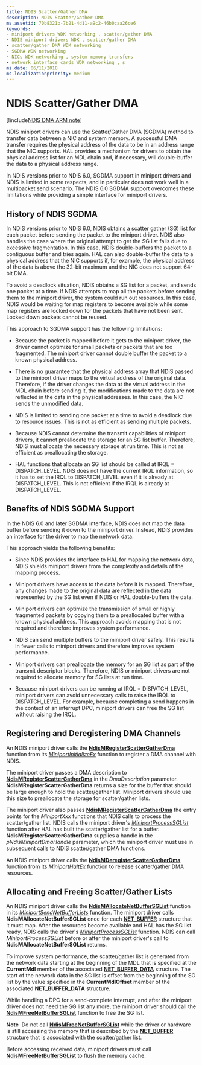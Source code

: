 ```yaml
---
title: NDIS Scatter/Gather DMA
description: NDIS Scatter/Gather DMA
ms.assetid: 70b8321b-7b21-4d11-a9c2-46b0caa26ce6
keywords:
- miniport drivers WDK networking , scatter/gather DMA
- NDIS miniport drivers WDK , scatter/gather DMA
- scatter/gather DMA WDK networking
- SGDMA WDK networking
- NICs WDK networking , system memory transfers
- network interface cards WDK networking , s
ms.date: 06/11/2018
ms.localizationpriority: medium
---
```


# NDIS Scatter/Gather DMA

[!include[NDIS DMA ARM note](ndis-dma-arm-note.md)]

NDIS miniport drivers can use the Scatter/Gather DMA (SGDMA) method to transfer data between a NIC and system memory. A successful DMA transfer requires the physical address of the data to be in an address range that the NIC supports. HAL provides a mechanism for drivers to obtain the physical address list for an MDL chain and, if necessary, will double-buffer the data to a physical address range.

In NDIS versions prior to NDIS 6.0, SGDMA support in miniport drivers and NDIS is limited in some respects, and in particular does not work well in a multipacket send scenario. The NDIS 6.0 SGDMA support overcomes these limitations while providing a simple interface for miniport drivers.

## History of NDIS SGDMA

In NDIS versions prior to NDIS 6.0, NDIS obtains a scatter gather (SG) list for each packet before sending the packet to the miniport driver. NDIS also handles the case where the original attempt to get the SG list fails due to excessive fragmentation. In this case, NDIS double-buffers the packet to a contiguous buffer and tries again. HAL can also double-buffer the data to a physical address that the NIC supports if, for example, the physical address of the data is above the 32-bit maximum and the NIC does not support 64-bit DMA.

To avoid a deadlock situation, NDIS obtains a SG list for a packet, and sends one packet at a time. If NDIS attempts to map all the packets before sending them to the miniport driver, the system could run out resources. In this case, NDIS would be waiting for map registers to become available while some map registers are locked down for the packets that have not been sent. Locked down packets cannot be reused.

This approach to SGDMA support has the following limitations:

-   Because the packet is mapped before it gets to the miniport driver, the driver cannot optimize for small packets or packets that are too fragmented. The miniport driver cannot double buffer the packet to a known physical address.

-   There is no guarantee that the physical address array that NDIS passed to the miniport driver maps to the virtual address of the original data. Therefore, if the driver changes the data at the virtual address in the MDL chain before sending it, the modifications made to the data are not reflected in the data in the physical addresses. In this case, the NIC sends the unmodified data.

-   NDIS is limited to sending one packet at a time to avoid a deadlock due to resource issues. This is not as efficient as sending multiple packets.

-   Because NDIS cannot determine the transmit capabilities of miniport drivers, it cannot preallocate the storage for an SG list buffer. Therefore, NDIS must allocate the necessary storage at run time. This is not as efficient as preallocating the storage.

-   HAL functions that allocate an SG list should be called at IRQL = DISPATCH\_LEVEL. NDIS does not have the current IRQL information, so it has to set the IRQL to DISPATCH\_LEVEL even if it is already at DISPATCH\_LEVEL. This is not efficient if the IRQL is already at DISPATCH\_LEVEL.

## Benefits of NDIS SGDMA Support

In the NDIS 6.0 and later SGDMA interface, NDIS does not map the data buffer before sending it down to the miniport driver. Instead, NDIS provides an interface for the driver to map the network data.

This approach yields the following benefits:

-   Since NDIS provides the interface to HAL for mapping the network data, NDIS shields miniport drivers from the complexity and details of the mapping process.

-   Miniport drivers have access to the data before it is mapped. Therefore, any changes made to the original data are reflected in the data represented by the SG list even if NDIS or HAL double-buffers the data.

-   Miniport drivers can optimize the transmission of small or highly fragmented packets by copying them to a preallocated buffer with a known physical address. This approach avoids mapping that is not required and therefore improves system performance.

-   NDIS can send multiple buffers to the miniport driver safely. This results in fewer calls to miniport drivers and therefore improves system performance.

-   Miniport drivers can preallocate the memory for an SG list as part of the transmit descriptor blocks. Therefore, NDIS or miniport drivers are not required to allocate memory for SG lists at run time.

-   Because miniport drivers can be running at IRQL = DISPATCH\_LEVEL, miniport drivers can avoid unnecessary calls to raise the IRQL to DISPATCH\_LEVEL. For example, because completing a send happens in the context of an interrupt DPC, miniport drivers can free the SG list without raising the IRQL.


## Registering and Deregistering DMA Channels

An NDIS miniport driver calls the [**NdisMRegisterScatterGatherDma**](/windows-hardware/drivers/ddi/ndis/nf-ndis-ndismregisterscattergatherdma) function from its [*MiniportInitializeEx*](/windows-hardware/drivers/ddi/ndis/nc-ndis-miniport_initialize) function to register a DMA channel with NDIS.

The miniport driver passes a DMA description to [**NdisMRegisterScatterGatherDma**](/windows-hardware/drivers/ddi/ndis/nf-ndis-ndismregisterscattergatherdma) in the *DmaDescription* parameter. **NdisMRegisterScatterGatherDma** returns a size for the buffer that should be large enough to hold the scatter/gather list. Miniport drivers should use this size to preallocate the storage for scatter/gather lists.

The miniport driver also passes [**NdisMRegisterScatterGatherDma**](/windows-hardware/drivers/ddi/ndis/nf-ndis-ndismregisterscattergatherdma) the entry points for the *MiniportXxx* functions that NDIS calls to process the scatter/gather list. NDIS calls the miniport driver's [*MiniportProcessSGList*](/windows-hardware/drivers/ddi/ndis/nc-ndis-miniport_process_sg_list) function after HAL has built the scatter/gather list for a buffer. **NdisMRegisterScatterGatherDma** supplies a handle in the *pNdisMiniportDmaHandle* parameter, which the miniport driver must use in subsequent calls to NDIS scatter/gather DMA functions.

An NDIS miniport driver calls the [**NdisMDeregisterScatterGatherDma**](/windows-hardware/drivers/ddi/ndis/nf-ndis-ndismderegisterscattergatherdma) function from its [*MiniportHaltEx*](/windows-hardware/drivers/ddi/ndis/nc-ndis-miniport_halt) function to release scatter/gather DMA resources.

## Allocating and Freeing Scatter/Gather Lists

An NDIS miniport driver calls the [**NdisMAllocateNetBufferSGList**](/windows-hardware/drivers/ddi/ndis/nf-ndis-ndismallocatenetbuffersglist) function in its [*MiniportSendNetBufferLists*](/windows-hardware/drivers/ddi/ndis/nc-ndis-miniport_send_net_buffer_lists) function. The miniport driver calls **NdisMAllocateNetBufferSGList** once for each [**NET\_BUFFER**](/windows-hardware/drivers/ddi/ndis/ns-ndis-_net_buffer) structure that it must map. After the resources become available and HAL has the SG list ready, NDIS calls the driver's [*MiniportProcessSGList*](/windows-hardware/drivers/ddi/ndis/nc-ndis-miniport_process_sg_list) function. NDIS can call *MiniportProcessSGList* before or after the miniport driver's call to **NdisMAllocateNetBufferSGList** returns.

To improve system performance, the scatter/gather list is generated from the network data starting at the beginning of the MDL that is specified at the **CurrentMdl** member of the associated [**NET\_BUFFER\_DATA**](/windows-hardware/drivers/ddi/ndis/ns-ndis-_net_buffer_data) structure. The start of the network data in the SG list is offset from the beginning of the SG list by the value specified in the **CurrentMdlOffset** member of the associated **NET\_BUFFER\_DATA** structure.

While handling a DPC for a send-complete interrupt, and after the miniport driver does not need the SG list any more, the miniport driver should call the [**NdisMFreeNetBufferSGList**](/windows-hardware/drivers/ddi/ndis/nf-ndis-ndismfreenetbuffersglist) function to free the SG list.

**Note**  Do not call [**NdisMFreeNetBufferSGList**](/windows-hardware/drivers/ddi/ndis/nf-ndis-ndismfreenetbuffersglist) while the driver or hardware is still accessing the memory that is described by the [**NET\_BUFFER**](/windows-hardware/drivers/ddi/ndis/ns-ndis-_net_buffer) structure that is associated with the scatter/gather list. 

Before accessing received data, miniport drivers must call [**NdisMFreeNetBufferSGList**](/windows-hardware/drivers/ddi/ndis/nf-ndis-ndismfreenetbuffersglist) to flush the memory cache.